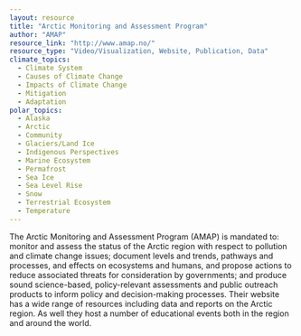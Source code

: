 ```yaml
---
layout: resource
title: "Arctic Monitoring and Assessment Program"
author: "AMAP"
resource_link: "http://www.amap.no/"
resource_type: "Video/Visualization, Website, Publication, Data"
climate_topics:
  - Climate System
  - Causes of Climate Change
  - Impacts of Climate Change
  - Mitigation
  - Adaptation
polar_topics:
  - Alaska
  - Arctic
  - Community
  - Glaciers/Land Ice
  - Indigenous Perspectives
  - Marine Ecosystem
  - Permafrost
  - Sea Ice
  - Sea Level Rise
  - Snow
  - Terrestrial Ecosystem
  - Temperature
---
```


The Arctic Monitoring and Assessment Program (AMAP) is mandated to: monitor and assess the status of the Arctic region with respect to pollution and climate change issues; document levels and trends, pathways and processes, and effects on ecosystems and humans, and propose actions to reduce associated threats for consideration by governments; and produce sound science-based, policy-relevant assessments and public outreach products to inform policy and decision-making processes. Their website has a wide range of resources including data and reports on the Arctic region. As well they host a number of educational events both in the region and around the world.